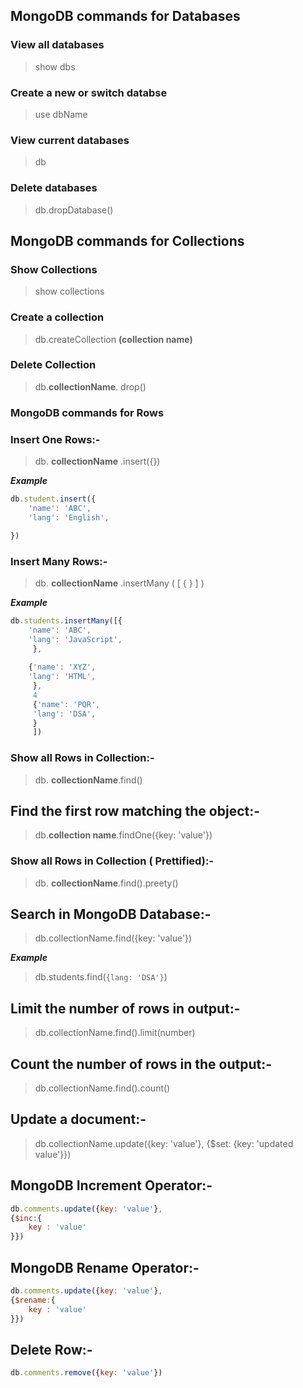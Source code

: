 ## MongoDB commands for Databases


### View all databases
> show dbs

### Create a new or switch databse
> use dbName

### View current databases
> db

### Delete databases
> db.dropDatabase()

## MongoDB commands for Collections

### Show Collections
> show collections

### Create a collection 
>  db.createCollection **(collection name)**

### Delete Collection
> db.**collectionName**. drop()

### MongoDB commands for Rows

### Insert One Rows:-
>db. **collectionName** .insert({})

***Example***
```js
db.student.insert({
    'name': 'ABC',
    'lang': 'English',

})
```

### Insert  Many Rows:-
>db. **collectionName** .insertMany ( [ { } ] )

***Example***
```js
db.students.insertMany([{
    'name': 'ABC',
    'lang': 'JavaScript',
     }, 
    
    {'name': 'XYZ',
    'lang': 'HTML',
     }, 
     4
     {'name': 'PQR',
     'lang': 'DSA',
     }
     ])
```
### Show all Rows in Collection:-
>db. **collectionName**.find()

 ## Find the first row matching the object:-
 >db.**collection name**.findOne({key: 'value'})


### Show all Rows in Collection (     Prettified):-
>db. **collectionName**.find().preety()

## Search in MongoDB Database:-
> db.collectionName.find({key: 'value'})

***Example***

> db.students.find(`{lang: 'DSA'}`)

## Limit the number of rows in output:-
>db.collectionName.find().limit(number)

## Count the number of rows in the output:-
>db.collectionName.find().count()

 ## Update a document:-
>db.collectionName.update({key: 'value'}, {$set: {key: 'updated value'}}) 

## MongoDB Increment Operator:-

```js
db.comments.update({key: 'value'},
{$inc:{
    key : 'value'
}})
```

## MongoDB Rename Operator:-

```js
db.comments.update({key: 'value'},
{$rename:{
    key : 'value'
}})
```

## Delete Row:-
```js
db.comments.remove({key: 'value'})
```

